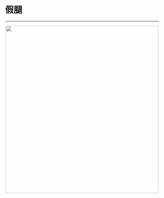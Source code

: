 # 假腿

---

<div align=center><img width = '500' height ='550' src ="https://i.loli.net/2019/11/10/Lh4tJ87QqHjTByw.jpg"/></div>

